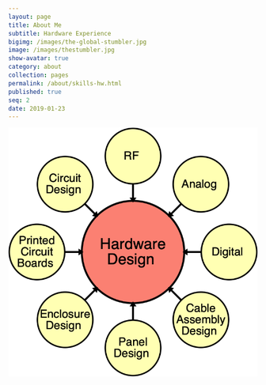 ```yaml
---
layout: page
title: About Me
subtitle: Hardware Experience
bigimg: /images/the-global-stumbler.jpg
image: /images/thestumbler.jpg
show-avatar: true
category: about
collection: pages
permalink: /about/skills-hw.html
published: true
seq: 2
date: 2019-01-23
---
```


![Hardware Design Skills](/images/about/skills-hw.png)
